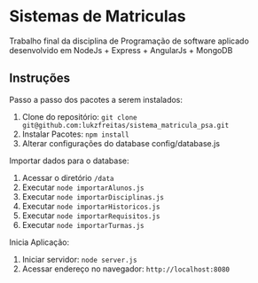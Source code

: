 # Sistemas de Matriculas

Trabalho final da disciplina de Programação de software aplicado desenvolvido em NodeJs + Express + AngularJs + MongoDB

## Instruções

Passo a passo dos pacotes a serem instalados:

1. Clone do repositório: `git clone git@github.com:lukzfreitas/sistema_matricula_psa.git`
2. Instalar Pacotes: `npm install`
3. Alterar configurações do database config/database.js

Importar dados para o database:

1. Acessar o diretório `/data`
2. Executar `node importarAlunos.js`
3. Executar `node importarDisciplinas.js`
4. Executar `node importarHistoricos.js`
5. Executar `node importarRequisitos.js`
6. Executar `node importarTurmas.js`

Inicia Aplicação:

1. Iniciar servidor: `node server.js`
2. Acessar endereço no navegador: `http://localhost:8080`




